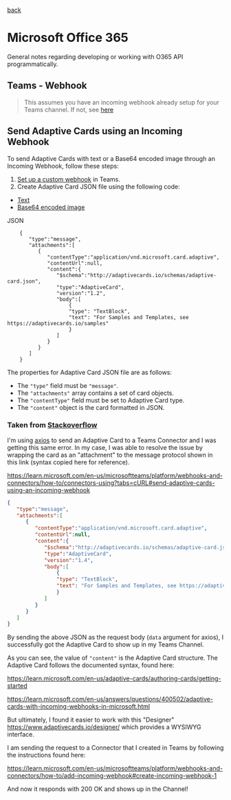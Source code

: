 [back](../README.md)

# Microsoft Office 365

General notes regarding developing or working with O365 API programmatically. 


## Teams - Webhook

> This assumes you have an incoming webhook already setup for your Teams channel. If not, see [here](https://learn.microsoft.com/en-us/microsoftteams/platform/webhooks-and-connectors/how-to/add-incoming-webhook?tabs=newteams%2Cdotnet)

## Send Adaptive Cards using an Incoming Webhook

To send Adaptive Cards with text or a Base64 encoded image through an Incoming Webhook, follow these steps:

1. [Set up a custom webhook](https://learn.microsoft.com/en-us/microsoftteams/platform/webhooks-and-connectors/how-to/add-incoming-webhook) in Teams.
2. Create Adaptive Card JSON file using the following code:
- [Text](https://learn.microsoft.com/en-us/microsoftteams/platform/webhooks-and-connectors/how-to/connectors-using?tabs=cURL%2Ctext1#tabpanel_2_text1)
- [Base64 encoded image](https://learn.microsoft.com/en-us/microsoftteams/platform/webhooks-and-connectors/how-to/connectors-using?tabs=cURL%2Ctext1#tabpanel_2_image1)

JSON

```
    {
       "type":"message",
       "attachments":[
          {
             "contentType":"application/vnd.microsoft.card.adaptive",
             "contentUrl":null,
             "content":{
                "$schema":"http://adaptivecards.io/schemas/adaptive-card.json",
                "type":"AdaptiveCard",
                "version":"1.2",
                "body":[
                    {
                    "type": "TextBlock",
                    "text": "For Samples and Templates, see https://adaptivecards.io/samples"
                    }
                ]
             }
          }
       ]
    }

```

The properties for Adaptive Card JSON file are as follows:

- The `"type"` field must be `"message"`.
- The `"attachments"` array contains a set of card objects.
- The `"contentType"` field must be set to Adaptive Card type.
- The `"content"` object is the card formatted in JSON.

### Taken from [Stackoverflow](https://stackoverflow.com/questions/50753072/microsoft-teams-webhook-generating-400-for-adaptive-card)

I'm using [axios](https://www.npmjs.com/package/axios) to send an Adaptive Card to a Teams Connector and I was getting this 
same error. In my case, I was able to resolve the issue by wrapping the 
card as an "attachment" to the message protocol shown in this link 
(syntax copied here for reference).

https://learn.microsoft.com/en-us/microsoftteams/platform/webhooks-and-connectors/how-to/connectors-using?tabs=cURL#send-adaptive-cards-using-an-incoming-webhook

```json
{
   "type":"message",
   "attachments":[
      {
         "contentType":"application/vnd.microsoft.card.adaptive",
         "contentUrl":null,
         "content":{
            "$schema":"http://adaptivecards.io/schemas/adaptive-card.json",
            "type":"AdaptiveCard",
            "version":"1.4",
            "body":[
                {
                "type": "TextBlock",
                "text": "For Samples and Templates, see https://adaptivecards.io/samples"
                }
            ]
         }
      }
   ]
}

```

By sending the above JSON as the request body (`data` argument for axios), I successfully got the Adaptive Card to show up in my Teams Channel.

As you can see, the value of `"content"` is the Adaptive Card structure. The Adaptive Card follows the documented syntax, found here:

https://learn.microsoft.com/en-us/adaptive-cards/authoring-cards/getting-started

https://learn.microsoft.com/en-us/answers/questions/400502/adaptive-cards-with-incoming-webhooks-in-microsoft.html

But ultimately, I found it easier to work with this "Designer" https://www.adaptivecards.io/designer/
which provides a WYSIWYG interface.

I am sending the request to a Connector that I created in Teams by following the instructions found here:

https://learn.microsoft.com/en-us/microsoftteams/platform/webhooks-and-connectors/how-to/add-incoming-webhook#create-incoming-webhook-1

And now it responds with 200 OK and shows up in the Channel!